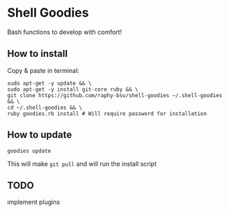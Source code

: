 Shell Goodies
=============

Bash functions to develop with comfort!

## How to install

Copy & paste in terminal:

```
sudo apt-get -y update && \
sudo apt-get -y install git-core ruby && \
git clone https://github.com/raphy-bsu/shell-goodies ~/.shell-goodies && \
cd ~/.shell-goodies && \
ruby goodies.rb install # Will require password for installation
```

## How to update

```
goodies update
```

This will make `git pull` and will run the install script


## TODO

implement plugins
